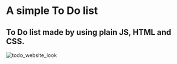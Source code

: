 # A simple To Do list
## To Do list made by using plain JS, HTML and CSS.

![todo_website_look](https://user-images.githubusercontent.com/61589482/201716508-fe1043fa-c5b0-4627-bb7c-76c6d2f77f39.png)
